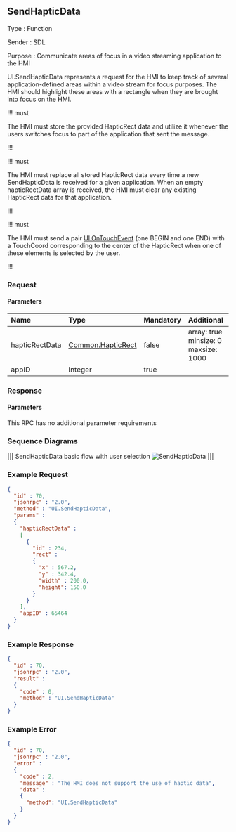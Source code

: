 ## SendHapticData

Type
: Function

Sender
: SDL

Purpose
: Communicate areas of focus in a video streaming application to the HMI

UI.SendHapticData represents a request for the HMI to keep track of several application-defined areas within a video stream for focus purposes. The HMI should highlight these areas with a rectangle when they are brought into focus on the HMI.

!!! must

The HMI must store the provided HapticRect data and utilize it whenever the users switches focus to part of the application that sent the message.

!!!

!!! must

The HMI must replace all stored HapticRect data every time a new SendHapticData is received for a given application. When an empty hapticRectData array is received, the HMI must clear any existing HapticRect data for that application.

!!!

!!! must

The HMI must send a pair [UI.OnTouchEvent](../ontouchevent) (one BEGIN and one END) with a TouchCoord corresponding to the center of the HapticRect when one of these elements is selected by the user.

!!!

### Request

#### Parameters

|Name|Type|Mandatory|Additional|
|:---|:---|:--------|:---------|
|hapticRectData|[Common.HapticRect](../../common/structs/#hapticrect)|false|array: true<br>minsize: 0<br>maxsize: 1000|
|appID|Integer|true||

### Response

#### Parameters

This RPC has no additional parameter requirements

### Sequence Diagrams

|||
SendHapticData basic flow with user selection 
![SendHapticData](./assets/SendHapticDataBasicFlow.png)
|||

### Example Request

```json
{
  "id" : 70,
  "jsonrpc" : "2.0",
  "method" : "UI.SendHapticData",
  "params" :
  {
    "hapticRectData" : 
    [
      {
        "id" : 234,
        "rect" : 
        {
          "x" : 567.2,
          "y" : 342.4,
          "width" : 200.0,
          "height": 150.0
        }
      }
    ],
    "appID" : 65464
  }
}
```
### Example Response

```json
{
  "id" : 70,
  "jsonrpc" : "2.0",
  "result" :
  {
    "code" : 0,
    "method" : "UI.SendHapticData"
  }
}
```

### Example Error

```json
{
  "id" : 70,
  "jsonrpc" : "2.0",
  "error" :
  {
    "code" : 2,
    "message" : "The HMI does not support the use of haptic data",
    "data" :
    {
      "method": "UI.SendHapticData"
    }
  }
}
```
